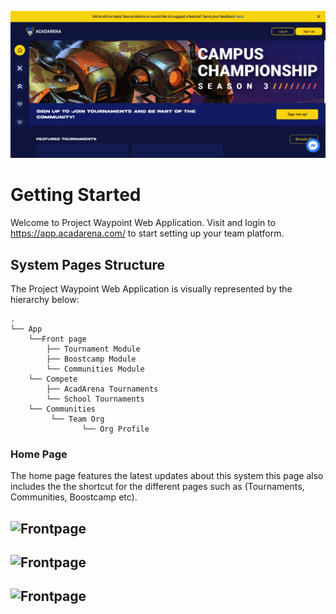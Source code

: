 ![cover](_media/cover.png)

# Getting Started

Welcome to Project Waypoint Web Application. Visit and login to https://app.acadarena.com/ to start setting up your team platform.

## System Pages Structure

The Project Waypoint Web Application is visually represented by the hierarchy below:

```text
.
└── App
    └──Front page
        ├── Tournament Module
        ├── Boostcamp Module
        └── Communities Module
    └── Compete
        ├── AcadArena Tournaments
        └── School Tournaments
    └── Communities
         └── Team Org
                └── Org Profile

```

<!--
```text
    └── Boostcamp
         └── Boostcamp Season
                └── Boostcamp episodes
``` -->

### Home Page

The home page features the latest updates about this system this page also includes the the shortcut for the different pages such as (Tournaments, Communities, Boostcamp etc).

## ![Frontpage](_media/Frontpage_Carousel.png)

## ![Frontpage](_media/Frontpage_Compete.png)

## ![Frontpage](_media/Frontpage_Boostcamp.png)
